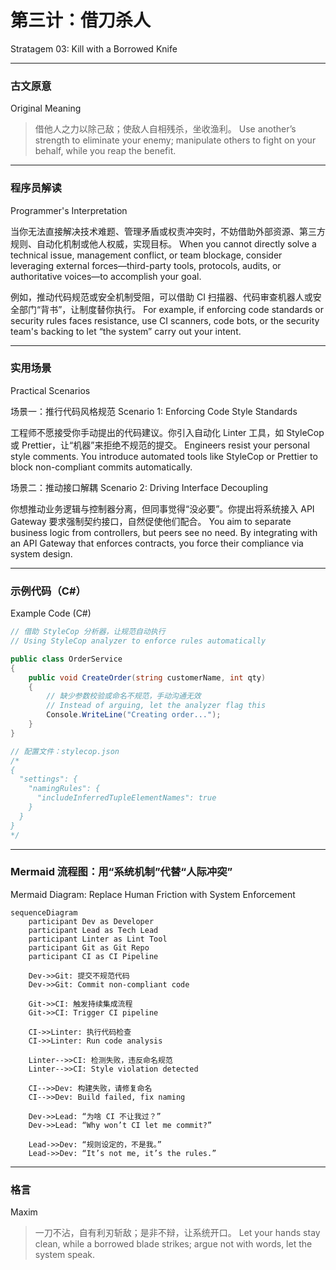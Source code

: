 # 第三计：借刀杀人

Stratagem 03: Kill with a Borrowed Knife

---

### 古文原意

Original Meaning

> 借他人之力以除己敌；使敌人自相残杀，坐收渔利。
> Use another’s strength to eliminate your enemy; manipulate others to fight on your behalf, while you reap the benefit.

---

### 程序员解读

Programmer's Interpretation

当你无法直接解决技术难题、管理矛盾或权责冲突时，不妨借助外部资源、第三方规则、自动化机制或他人权威，实现目标。
When you cannot directly solve a technical issue, management conflict, or team blockage, consider leveraging external forces—third-party tools, protocols, audits, or authoritative voices—to accomplish your goal.

例如，推动代码规范或安全机制受阻，可以借助 CI 扫描器、代码审查机器人或安全部门“背书”，让制度替你执行。
For example, if enforcing code standards or security rules faces resistance, use CI scanners, code bots, or the security team's backing to let “the system” carry out your intent.

---

### 实用场景

Practical Scenarios

场景一：推行代码风格规范
Scenario 1: Enforcing Code Style Standards

工程师不愿接受你手动提出的代码建议。你引入自动化 Linter 工具，如 StyleCop 或 Prettier，让“机器”来拒绝不规范的提交。
Engineers resist your personal style comments. You introduce automated tools like StyleCop or Prettier to block non-compliant commits automatically.

场景二：推动接口解耦
Scenario 2: Driving Interface Decoupling

你想推动业务逻辑与控制器分离，但同事觉得“没必要”。你提出将系统接入 API Gateway 要求强制契约接口，自然促使他们配合。
You aim to separate business logic from controllers, but peers see no need. By integrating with an API Gateway that enforces contracts, you force their compliance via system design.

---

### 示例代码（C#）

Example Code (C#)

```csharp
// 借助 StyleCop 分析器，让规范自动执行
// Using StyleCop analyzer to enforce rules automatically

public class OrderService
{
    public void CreateOrder(string customerName, int qty)
    {
        // 缺少参数校验或命名不规范，手动沟通无效
        // Instead of arguing, let the analyzer flag this
        Console.WriteLine("Creating order...");
    }
}

// 配置文件：stylecop.json
/*
{
  "settings": {
    "namingRules": {
      "includeInferredTupleElementNames": true
    }
  }
}
*/
```

---

### Mermaid 流程图：用“系统机制”代替“人际冲突”

Mermaid Diagram: Replace Human Friction with System Enforcement

```mermaid
sequenceDiagram
    participant Dev as Developer
    participant Lead as Tech Lead
    participant Linter as Lint Tool
    participant Git as Git Repo
    participant CI as CI Pipeline

    Dev->>Git: 提交不规范代码  
    Dev->>Git: Commit non-compliant code

    Git->>CI: 触发持续集成流程  
    Git->>CI: Trigger CI pipeline

    CI->>Linter: 执行代码检查  
    CI->>Linter: Run code analysis

    Linter-->>CI: 检测失败，违反命名规范  
    Linter-->>CI: Style violation detected

    CI-->>Dev: 构建失败，请修复命名  
    CI-->>Dev: Build failed, fix naming

    Dev->>Lead: “为啥 CI 不让我过？”  
    Dev->>Lead: “Why won’t CI let me commit?”

    Lead->>Dev: “规则设定的，不是我。”  
    Lead->>Dev: “It’s not me, it’s the rules.”
```

---

### 格言

Maxim

> 一刀不沾，自有利刃斩敌；是非不辩，让系统开口。
> Let your hands stay clean, while a borrowed blade strikes; argue not with words, let the system speak.
